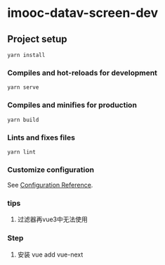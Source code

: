 # imooc-datav-screen-dev

## Project setup
```
yarn install
```

### Compiles and hot-reloads for development
```
yarn serve
```

### Compiles and minifies for production
```
yarn build
```

### Lints and fixes files
```
yarn lint
```

### Customize configuration
See [Configuration Reference](https://cli.vuejs.org/config/).

### tips
1. 过滤器再vue3中无法使用
### Step
1. 安装 vue add vue-next
